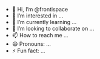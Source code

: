 - 👋 Hi, I’m @frontispace
- 👀 I’m interested in ...
- 🌱 I’m currently learning ...
- 💞️ I’m looking to collaborate on ...
- 📫 How to reach me ...
- 😄 Pronouns: ...
- ⚡ Fun fact: ...

<!---
frontispace/frontispace is a ✨ special ✨ repository because its `README.md` (this file) appears on your GitHub profile.
You can click the Preview link to take a look at your changes.
--->
